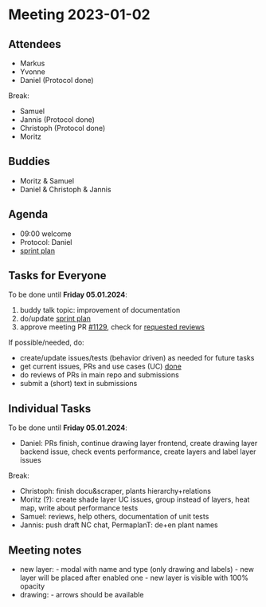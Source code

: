 # Meeting 2023-01-02

## Attendees

- Markus
- Yvonne
- Daniel (Protocol done)

Break:

- Samuel
- Jannis (Protocol done)
- Christoph (Protocol done)
- Moritz

## Buddies

- Moritz & Samuel
- Daniel & Christoph & Jannis

## Agenda

- 09:00 welcome
- Protocol: Daniel
- [sprint plan](https://project.permaplant.net)

## Tasks for Everyone

To be done until **Friday 05.01.2024**:

1. buddy talk topic: improvement of documentation
2. do/update [sprint plan](https://project.permaplant.net)
3. approve meeting PR [#1129](https://pull.permaplant.net/1129/files),
   check for [requested reviews](https://pulls.permaplant.net/?q=is%3Aopen+user-review-requested%3A%40me)

If possible/needed, do:

- create/update issues/tests (behavior driven) as needed for future tasks
- get current issues, PRs and use cases (UC) [done](../usecases/README.md)
- do reviews of PRs in main repo and submissions
- submit a (short) text in submissions

## Individual Tasks

To be done until **Friday 05.01.2024**:

- Daniel: PRs finish, continue drawing layer frontend, create drawing layer backend issue, check events performance, create layers and label layer issues

Break:

- Christoph: finish docu&scraper, plants hierarchy+relations
- Moritz (?): create shade layer UC issues, group instead of layers, heat map, write about performance tests
- Samuel: reviews, help others, documentation of unit tests
- Jannis: push draft NC chat, PermaplanT: de+en plant names

## Meeting notes

- new layer: - modal with name and type (only drawing and labels) - new layer will be placed after enabled one - new layer is visible with 100% opacity
- drawing: - arrows should be available

